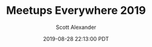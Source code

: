 ---
layout: podcast
title: "Meetups Everywhere 2019"
author: Scott Alexander
description: https://slatestarcodex.com/2019/08/28/meetups-everywhere-2019/
date: 2019-08-28 22:13:00 PDT
length: 1198091
duration: 299
guid: meetups-everywhere-2019
---